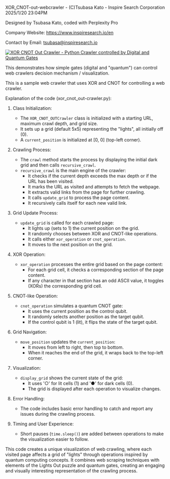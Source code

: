 XOR_CNOT-out-webcrawler - (C)Tsubasa Kato - Inspire Search Corporation 2025/1/20 23:04PM

Designed by Tsubasa Kato, coded with Perplexity Pro 

Company Website: https://www.inspiresearch.io/en

Contact by Email: tsubasa@inspiresearch.io

[![XOR CNOT Out Crawler - Python Crawler controlled by Digital and Quantum Gates](https://img.youtube.com/vi/_HSXjvhzw2I/0.jpg)](https://www.youtube.com/watch?v=_HSXjvhzw2I)

This demonstrates how simple gates (digital and "quantum") can control web crawlers decision mechanism / visualization.

This is a sample web crawler that uses XOR and CNOT for controlling a web crawler.

Explanation of the code (xor_cnot_out-crawler.py):

1. Class Initialization:
   - The `XOR_CNOT_OUTCrawler` class is initialized with a starting URL, maximum crawl depth, and grid size.
   - It sets up a grid (default 5x5) representing the "lights", all initially off (0).
   - A `current_position` is initialized at [0, 0] (top-left corner).

2. Crawling Process:
   - The `crawl` method starts the process by displaying the initial dark grid and then calls `recursive_crawl`.
   - `recursive_crawl` is the main engine of the crawler:
     - It checks if the current depth exceeds the max depth or if the URL has been visited.
     - It marks the URL as visited and attempts to fetch the webpage.
     - It extracts valid links from the page for further crawling.
     - It calls `update_grid` to process the page content.
     - It recursively calls itself for each new valid link.

3. Grid Update Process:
   - `update_grid` is called for each crawled page:
     - It lights up (sets to 1) the current position on the grid.
     - It randomly chooses between XOR and CNOT-like operations.
     - It calls either `xor_operation` or `cnot_operation`.
     - It moves to the next position on the grid.

4. XOR Operation:
   - `xor_operation` processes the entire grid based on the page content:
     - For each grid cell, it checks a corresponding section of the page content.
     - If any character in that section has an odd ASCII value, it toggles (XORs) the corresponding grid cell.

5. CNOT-like Operation:
   - `cnot_operation` simulates a quantum CNOT gate:
     - It uses the current position as the control qubit.
     - It randomly selects another position as the target qubit.
     - If the control qubit is 1 (lit), it flips the state of the target qubit.

6. Grid Navigation:
   - `move_position` updates the `current_position`:
     - It moves from left to right, then top to bottom.
     - When it reaches the end of the grid, it wraps back to the top-left corner.

7. Visualization:
   - `display_grid` shows the current state of the grid:
     - It uses '○' for lit cells (1) and '●' for dark cells (0).
     - The grid is displayed after each operation to visualize changes.

8. Error Handling:
   - The code includes basic error handling to catch and report any issues during the crawling process.

9. Timing and User Experience:
   - Short pauses (`time.sleep()`) are added between operations to make the visualization easier to follow.

This code creates a unique visualization of web crawling, where each visited page affects a grid of "lights" through operations inspired by quantum computing concepts. It combines web scraping techniques with elements of the Lights Out puzzle and quantum gates, creating an engaging and visually interesting representation of the crawling process.
